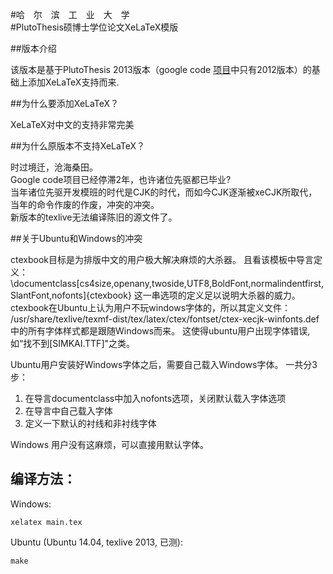 #哈　尔　滨　工　业　大　学  
#PlutoThesis硕博士学位论文XeLaTeX模版

##版本介绍

该版本是基于PlutoThesis 2013版本（google code [项目](https://code.google.com/p/plutothesis/downloads/lis://code.google.com/p/plutothesis/downloads/list)中只有2012版本）的基础上添加XeLaTeX支持而来.

##为什么要添加XeLaTeX？

XeLaTeX对中文的支持非常完美

##为什么原版本不支持XeLaTeX？

时过境迁，沧海桑田。  
Google code项目已经停滞2年，也许诸位先驱都已毕业?  
当年诸位先驱开发模班的时代是CJK的时代，而如今CJK逐渐被xeCJK所取代， 当年的命令作废的作废，冲突的冲突。  
新版本的texlive无法编译陈旧的源文件了。

##关于Ubuntu和Windows的冲突

ctexbook目标是为排版中文的用户极大解决麻烦的大杀器。
且看该模板中导言定义：
	\documentclass[cs4size,openany,twoside,UTF8,BoldFont,normalindentfirst,SlantFont,nofonts]{ctexbook}
这一串选项的定义足以说明大杀器的威力。
ctexbook在Ubuntu上认为用户不玩windows字体的，所以其定义文件：
	/usr/share/texlive/texmf-dist/tex/latex/ctex/fontset/ctex-xecjk-winfonts.def
中的所有字体样式都是跟随Windows而来。
这使得ubuntu用户出现字体错误,如“找不到[SIMKAI.TTF]"之类。

Ubuntu用户安装好Windows字体之后，需要自己载入Windows字体。
一共分3步：

1.	在导言documentclass中加入nofonts选项，关闭默认载入字体选项
2.	在导言中自己载入字体
3.	定义一下默认的衬线和非衬线字体

Windows 用户没有这麻烦，可以直接用默认字体。

## 编译方法：

Windows:

	xelatex main.tex

Ubuntu (Ubuntu 14.04, texlive 2013, 已测):

	make

